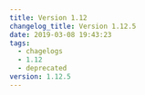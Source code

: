 ```yaml
---
title: Version 1.12
changelog_title: Version 1.12.5
date: 2019-03-08 19:43:23
tags:
  - chagelogs
  - 1.12
  - deprecated
version: 1.12.5
---
```


<script src="https://gist.github.com/spinnaker-release/18a18a3e45af2c0d24d114a76b352004.js"/>
